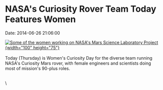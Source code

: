 NASA\'s Curiosity Rover Team Today Features Women
=================================================

Date: 2014-06-26 21:06:00

[![Some of the women working on NASA\'s Mars Science Laboratory
Project](http://www.jpl.nasa.gov/images/msl/20140626/womenworkingonmsl-226.jpg){width="100"
height="75"}](http://www.jpl.nasa.gov/news/news.php?release=2014-205&rn=news.xml&rst=4190)\
\
Today (Thursday) is Women\'s Curiosity Day for the diverse team running
NASA\'s Curiosity Mars rover, with female engineers and scientists doing
most of mission\'s 90-plus roles.

\
\
